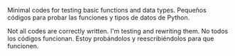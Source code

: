 Minimal codes for testing basic functions and data types.
Pequeños códigos para probar las funciones y tipos de datos de Python.

Not all codes are correctly written. I'm testing and rewriting them.
No todos los códigos funcionan. Estoy probándolos y reescribiéndolos para que funcionen.
